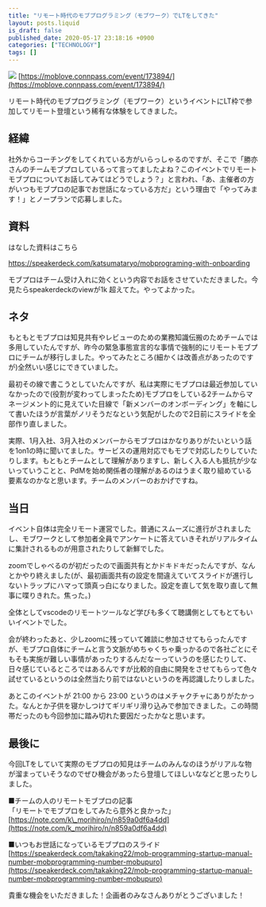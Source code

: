 ```yaml
---
title: "リモート時代のモブプログラミング（モブワーク）でLTをしてきた"
layout: posts.liquid
is_draft: false
published_date: 2020-05-17 23:18:16 +0900
categories: ["TECHNOLOGY"]
tags: []
---
```


![](https://connpass-tokyo.s3.amazonaws.com/thumbs/38/cb/38cb3793a9f94d5697ddaa3b57778823.png)
[https://moblove.connpass.com/event/173894/](https://moblove.connpass.com/event/173894/)

リモート時代のモブプログラミング（モブワーク）というイベントにLT枠で参加してリモート登壇という稀有な体験をしてきました。

## 経緯
社外からコーチングをしてくれている方がいらっしゃるのですが、そこで「勝亦さんのチームモブプロしているって言ってましたよね？このイベントでリモートモブプロについてお話してみてはどうでしょう？」と言われ、「あ、主催者の方がいつもモブプロの記事でお世話になっている方だ」という理由で「やってみます！」とノープランで応募しました。

## 資料
はなした資料はこちら

https://speakerdeck.com/katsumataryo/mobprograming-with-onboarding

モブプロはチーム受け入れに効くという内容でお話をさせていただきました。今見たらspeakerdeckのviewが1k 超えてた。やってよかった。

## ネタ
もともとモブプロは知見共有やレビューのための業務知識伝搬のためチームでは多用していたんですが、昨今の緊急事態宣言的な事情で強制的にリモートモブプロにチームが移行しました。やってみたところ(細かくは改善点があったのですが)全然いい感じにできていました。

最初その線で書こうとしていたんですが、私は実際にモブプロは最近参加していなかったので(役割が変わってしまったため)モブプロをしている2チームからマネージメント的に見えていた目線で「新メンバーのオンボーディング」を軸にして書いたほうが言葉がノリそうだなという気配がしたので2日前にスライドを全部作り直しました。

実際、1月入社、3月入社のメンバーからモブプロはかなりありがたいという話を1on1の時に聞いてました。サービスの運用対応でもモブで対応したりしていたりします。もともとチームとして理解がありますし、新しく入る人も抵抗が少ないっていうことと、PdMを始め関係者の理解があるのはうまく取り組めている要素なのかなと思います。チームのメンバーのおかげですね。

## 当日
イベント自体は完全リモート運営でした。普通にスムーズに進行がされましたし、モブワークとして参加者全員でアンケートに答えていきそれがリアルタイムに集計されるものが用意されたりして新鮮でした。

zoomでしゃべるのが初だったので画面共有とかドキドキだったんですが、なんとかやり終えました(が、最初画面共有の設定を間違えていてスライドが進行しないトラップにハマって頭真っ白になりました。設定を直して気を取り直して無事に喋りきれた。焦った。)

全体としてvscodeのリモートツールなど学びも多くて聴講側としてもとてもいいイベントでした。

会が終わったあと、少しzoomに残っていて雑談に参加させてもらったんですが、モブプロ自体にチームと言う文脈がめちゃくちゃ乗っかるので各社ごとにそもそも実施が難しい事情があったりするんだなーっていうのを感じたりして、日々感じているところではあるんですが比較的自由に開発をさせてもらって色々試せているというのは全然当たり前ではないというのを再認識したりしました。

あとこのイベントが 21:00 から 23:00 というのはメチャクチャにありがたかった。なんとか子供を寝かしつけてギリギリ滑り込みで参加できました。この時間帯だったのも今回参加に踏み切れた要因だったかなと思います。

## 最後に
今回LTをしていて実際のモブプロの知見はチームのみんなのほうがリアルな物が溜まっていそうなのでぜひ機会があったら登壇してほしいななどと思ったりしました。

■チームの人のリモートモブプロの記事  
「リモートでモブプロをしてみたら意外と良かった」 [https://note.com/k\_morihiro/n/n859a0df6a4dd](https://note.com/k_morihiro/n/n859a0df6a4dd)

■いつもお世話になっているモブプロのスライド  
[https://speakerdeck.com/takaking22/mob-programming-startup-manual-number-mobprogramming-number-mobupuro](https://speakerdeck.com/takaking22/mob-programming-startup-manual-number-mobprogramming-number-mobupuro)

貴重な機会をいただきました！企画者のみなさんありがとうございました！


